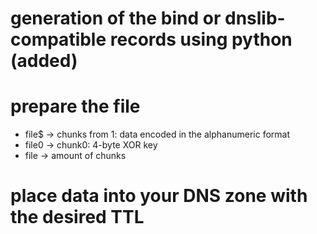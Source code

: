 # generation of the bind or dnslib-compatible records using python (added)

# prepare the file
- file$ -> chunks from 1: data encoded in the alphanumeric format
- file0 -> chunk0: 4-byte XOR key
- file -> amount of chunks

# place data into your DNS zone with the desired TTL
